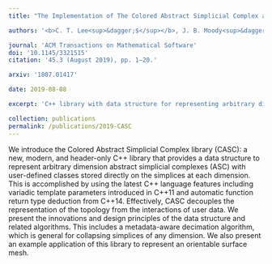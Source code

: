```yaml
---
title: "The Implementation of The Colored Abstract Simplicial Complex and its Application to Mesh Generation"

authors: '<b>C. T. Lee<sup>&dagger;$</sup></b>, J. B. Moody<sup>&dagger;</sup>, R. E. Amaro, J. A. McCammon, and M. J. Holst'

journal: 'ACM Transactions on Mathematical Software'
doi: '10.1145/3321515'
citation: '45.3 (August 2019), pp. 1–20.'

arxiv: '1807.01417'

date: 2019-08-08

excerpt: 'C++ library with data structure for representing arbitrary dimensioned simplex meshes with user defined data types.'

collection: publications
permalink: /publications/2019-CASC
---
```


We introduce the Colored Abstract Simplicial Complex library (CASC): a new, modern, and header-only C++ library that provides a data structure to represent arbitrary dimension abstract simplicial complexes (ASC) with user-defined classes stored directly on the simplices at each dimension.
This is accomplished by using the latest C++ language features including variadic template parameters introduced in C++11 and automatic function return type deduction from C++14.
Effectively, CASC decouples the representation of the topology from the interactions of user data.
We present the innovations and design principles of the data structure and related algorithms.
This includes a metadata-aware decimation algorithm, which is general for collapsing simplices of any dimension.
We also present an example application of this library to represent an orientable surface mesh.